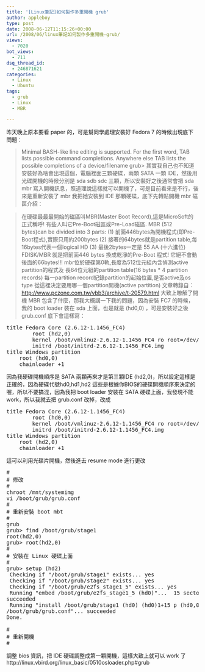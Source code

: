 ```yaml
---
title: '[Linux筆記]如何製作多重開機 grub'
author: appleboy
type: post
date: 2008-06-12T11:15:26+00:00
url: /2008/06/linux筆記如何製作多重開機-grub/
views:
  - 7020
bot_views:
  - 711
dsq_thread_id:
  - 246871621
categories:
  - Linux
  - Ubuntu
tags:
  - grub
  - Linux
  - MBR

---
```

昨天晚上原本要看 paper 的，可是幫同學處理安裝好 Fedora 7 的時候出現底下問題： 

> Minimal BASH-like line editing is supported. For the first word, TAB lists possible command completions. Anywhere else TAB lists the possible completions of a device/filename grub> 其實我自己也不知道安裝好為啥會出現這個，電腦裡面三顆硬碟，兩顆 SATA 一顆 IDE，然後用光碟開機的時候分別是 sda sdb sdc 三顆，所以安裝好之後通常會把 sda mbr 寫入開機訊息，照道理說這樣就可以開機了，可是目前看來是不行，後來是重新安裝了 mbr 我把她安裝到 IDE 那顆硬碟，底下先轉貼開機 mbr 磁區介紹： 

> 在硬碟最最最開始的磁區叫MBR(Master Boot Record),這是MicroSoft的正式稱呼! 有些人叫它Pre-Boot磁區或Pre-Load磁區. MBR (512 bytes)can be divided into 3 parts: (1) 前面446bytes為開機程式(即Pre-Boot程式),實際只用約200bytes (2) 接著的64bytes就是partition table,每16bytes代表一個logical HD (3) 最後2bytes一定是 55 AA (十六進位) FDISK/MBR 就是把前面446 bytes 換成乾淨的Pre-Boot 程式! 它絕不會動後面的66bytes!!! mbr位於硬碟第0軌,長度為512位元組內含偵測active partition的程式及 長64位元組的partition table(16 bytes * 4 partition records) 每一partition record紀錄partition的起始位置,是否active及os type 從這裡決定要用哪一個partition開機(active partition) 文章轉錄自： http://www.pczone.com.tw/vbb3/archive/t-20579.html <!--more--> 大致上瞭解了開機 MBR 包含了什麼，那我大概講一下我的問題，因為安裝 FC7 的時候，我的 boot loader 裝在 sda 上面，也是就是 (hd0,0) ，可是安裝好之後 grub.conf 底下會這樣寫： 

<pre class="brush: bash; title: ; notranslate" title="">title Fedora Core (2.6.12-1.1456_FC4)
        root (hd2,0)
        kernel /boot/vmlinuz-2.6.12-1.1456_FC4 ro root=/dev/hda1 quiet vga=787
        initrd /boot/initrd-2.6.12-1.1456_FC4.img
title Windows partition
	root (hd0,0)
	chainloader +1</pre> 因為我硬碟開機順序是 SATA 兩顆再來才是第三顆IDE (hd2,0)，所以設定這樣是正確的，因為硬碟代號hd0,hd1,hd2 這些是根據你BIOS的硬碟開機順序來決定的喔，所以不要搞混，因為我把 boot loader 安裝在 SATA 硬碟上面，我發現不能 work，所以我就去把 grub.conf 改掉，改成 

<pre class="brush: bash; title: ; notranslate" title="">title Fedora Core (2.6.12-1.1456_FC4)
        root (hd0,0)
        kernel /boot/vmlinuz-2.6.12-1.1456_FC4 ro root=/dev/hda1 quiet vga=787
        initrd /boot/initrd-2.6.12-1.1456_FC4.img
title Windows partition
	root (hd2,0)
	chainloader +1</pre> 這可以利用光碟片開機，然後進去 resume mode 進行更改 

<pre class="brush: bash; title: ; notranslate" title="">#
# 修改
#
chroot /mnt/systemimg
vi /boot/grub/grub.conf
#
# 重新安裝 boot mbt
#
grub
grub> find /boot/grub/stage1
root(hd2,0)
grub> root(hd2,0)
#
# 安裝在 Linux 硬碟上面
#
grub> setup (hd2)
 Checking if "/boot/grub/stage1" exists... yes
 Checking if "/boot/grub/stage2" exists... yes
 Checking if "/boot/grub/e2fs_stage1_5" exists... yes
 Running "embed /boot/grub/e2fs_stage1_5 (hd0)"...  15 sectors are embedded.
succeeded
 Running "install /boot/grub/stage1 (hd0) (hd0)1+15 p (hd0,0)/boot/grub/stage2 
/boot/grub/grub.conf"... succeeded
Done.

#
# 重新開機
# 
</pre> 調整 bios 資訊，把 IDE 硬碟調整成第一顆開機，這樣大致上就可以 work 了 http://linux.vbird.org/linux_basic/0510osloader.php#grub